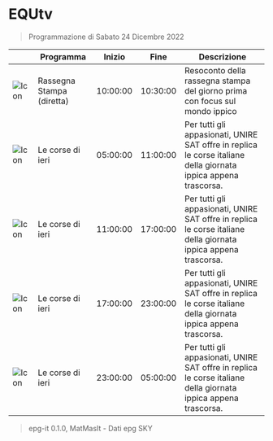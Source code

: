 # EQUtv
> Programmazione di Sabato 24 Dicembre 2022

||Programma|Inizio|Fine|Descrizione|
|---|---|---|---|---|
|![Icon](https://guidatv.sky.it/uuid/SportCalcio_Cover_JgZRMKTlp.png)|Rassegna Stampa (diretta)|10:00:00|10:30:00|Resoconto della rassegna stampa del giorno prima con focus sul mondo ippico
|![Icon](https://guidatv.sky.it/uuid/SportCalcio_Cover_JgZRMKTlp.png)|Le corse di ieri|05:00:00|11:00:00|Per tutti gli appasionati, UNIRE SAT offre in replica le corse italiane della giornata ippica appena trascorsa.
|![Icon](https://guidatv.sky.it/uuid/SportCalcio_Cover_JgZRMKTlp.png)|Le corse di ieri|11:00:00|17:00:00|Per tutti gli appasionati, UNIRE SAT offre in replica le corse italiane della giornata ippica appena trascorsa.
|![Icon](https://guidatv.sky.it/uuid/SportCalcio_Cover_JgZRMKTlp.png)|Le corse di ieri|17:00:00|23:00:00|Per tutti gli appasionati, UNIRE SAT offre in replica le corse italiane della giornata ippica appena trascorsa.
|![Icon](https://guidatv.sky.it/uuid/SportCalcio_Cover_JgZRMKTlp.png)|Le corse di ieri|23:00:00|05:00:00|Per tutti gli appasionati, UNIRE SAT offre in replica le corse italiane della giornata ippica appena trascorsa.



 > epg-it 0.1.0, MatMasIt - Dati epg SKY